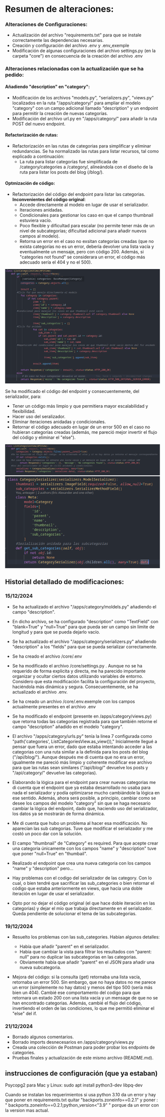 # Resumen de alteraciones:

### Alteraciones de Configuraciones:

- Actualización del archivo "requirements.txt" para que se instale correctamente las dependencias necesarias.
- Creación y configuración del archivo .env y .env_exemple
- Modificación de algunas configuraciones del archivo settings.py (en la carpeta "core") en consecuencia de la creación del archivo .env

### Alteraciones relacionadas con la actualización que se ha pedido:

#### Añadiendo "description" en "category":

- Modificación de los archivos "models.py", "serializers.py", "views.py" localizados en la ruta "/apps/category/" para ampliar el modelo "category" con un campo adicional llamado "description" y un endpoint para permitir la creación de nuevas categorías.
- Modificación del archivo url.py en "/apps/category/" para añadir la ruta POST del nuevo endpoint.

#### Refactorización de rutas:

- Refactorización en las rutas de categorias para simplificar y eliminar redundancias. Se ha normalizado las rutas para listar recursos, tal como explicado a continuación:
  - La ruta para listar categorías fue simplificada de /category/categories a /category/, alineándola con el diseño de la ruta para listar los posts del blog (/blog/).

#### Optmización de código:

- Refactorización del código del endpoint para listar las categorias.
**Inconvenientes del código original**:
  - Accede directamente al modelo en lugar de usar el serializador.
  - Iteraciones anidadas.
  - Condicionales para gestionar los caso en que el campo thumbnail estuviera vacío.
  - Poco flexible y dificultad para escalar (no permite tener más de un nivel de subcategorías; dificultad adicional para añadir nuevos campos al modelo).
  - Retorna un error en el caso no exsitan categorías creadas (que no exista categorías no es un error, debería devolver una lista vacía y eventualmente un mensaje, pero con código 200. Además, si "categories not found" se considerara un error, el código más adecuado sería el 404 y no el 500).

![Print: Código sin optimizar](doc-imgs/endpoint-list-categories-old.png "Print: Código sin optmizar")

Se ha modificado el código del endpoint y consecuentemente, del serializador, para:

- Tener un código más limpio y que permitiera mayor escalabilidad y flexibilidad.
- Hacer uso del seralizador.
- Eliminar iteraciones anidadas y condicionales.
- Retornar el código adecuado en lugar de un error 500 en el caso no hubieran categorías creadas (además, me pareció mejor invertir el flujo del código y eliminar el "else").

![Print: Endpoint optimizado](doc-imgs/optimized-endpoint-list-categories.png "Print: Endpoint optimizado")
![Print: Cambios en el Serializador](doc-imgs/serializer-changed.png "Print: Cambios en el Serializador")

## Historial detallado de modificaciones:

### 15/12/2024

- Se ha actualizado el archivo "/apps/category/moldels.py" añadiendo el campo "description".
- En dicho archivo, se ha configurado "description" como "TextField" con "blank=True" y "null=True" para que pueda ser un campo sin limite de longitud y para que se pueda dejarlo vacío.

- Se ha actualizado el archivo "/apps/category/serializers.py" añadiendo "description" a los "fields" para que se pueda serializar correctamente.

- Se ha creado el archivo /core/.env
- Se ha modificado el archivo /core/settings.py . Aunque no se ha requerido de forma explicita y directa, me ha parecido importante organizar y ocultar ciertos datos utilizando variables de entorno. Considero que esta modificación facilita la configuración del proyecto, haciéndola más dinámica y segura. Consecuentemente, se ha actualizado el archivo .env.

- Se ha creado un archivo /core/.env.exemple con los campos actualmente presentes en el archivo .env

- Se ha modificado el endpoint (presente en /apps/category/views.py) que retorna todas las categorías registrada para que también retorne el campo "description" añadido en el modelo "category".
- El archivo "/apps/category/urls.py" tenía la linea 7 configurada como "path('categories', ListCategoriesView.as_view()),"
  Inicialmente llegué a pensar que fuera un error, dado que estaba intentando acceder a las categorias con una ruta similar a la definida para los posts del blog ("/api/blog/"). Aunque después me di cuenta que no era un error, igualmente me pareció más limpio y coherente modificar ese archivo para que las rutas sean similares ("/api/blog/" devuelve los posts y "/api/category/" devuelve las categorias).

- Elaborando la lógica para el endpoint para crear nuevas categorias me di cuenta que el endpoint que ya estaba desarrollado no usaba para nada el serializador y podía optimizarse mucho cambiándole la lógica en ese sentido.
  Además, ahora será posible, a principio, cambiar como se desee los campos del modelo "category" sin que se haga necesario cambiar la lógica del endpoint, dado que, haciendo uso del serializador, los datos ya se mostrarán de forma dinámica.

- Me di cuenta que hubo un problema al hacer esa modificación. No aparecían las sub categorias. Tuve que modificar el serializador y me costó un poco dar con la solución.

- El campo "thumbnail" de "Category" es required. Para que acepte crear una categoria únicamente con los campos "name" y "description" tuve que poner "null=True" en "thumbail".

- Realizado el endpoint que crea una nueva categoria con los campos "name" y "description" pero...

- Hay problemas con el codigo del serializador de las category. Con lo cual, o bien tendré que sacrificar las sub_categories o bien retornar el código que estaba anteriormente en views, que hacía una doble iteración en lugar de usar el serializador.

- Opto por no dejar el código original (el que hace doble iteración en las categorias) y dejar el mío que trabaja directamente en el serializador. Queda pendiente de solucionar el tema de las subcategorias.

### 19/12/2024

- Resuelto los problemas con las sub_categories. Habían algunos detalles:

  - Había que añadir "parent" en el serializador.
  - Habia que cambiar la vista para filtrar los resultados con "parent: null" para no duplicar las subcategorias en las categorias.
  - Obviamente había que añadir "parent" en el JSON para añadir una nueva subcategoria.

- Mejora del código: si la consulta (get) retornaba una lista vacía, retornaba un error 500. Sin embargo, que no haya datos no me parece un error (simplemente no hay datos) y menos del tipo 500 (sería más bien un 404).
  Cambié ese comportamento del codigo para que retornara un estado 200 con una lista vacía y un mensage de que no se han encontrado categorias.
  Además, cambié el flujo del código, invertiendo el orden de las condiciones, lo que me permitió eliminar el "else" del if.

### 21/12/2024

- Borrado algunos comentarios.
- Borrado imports desnecesarios en /apps/category/views.py
- Creada una colección de Postman para poder probar los endpoints de categories.
- Pruebas finales y actualización de este mismo archivo (README.md).

## instrucciones de configuración (que ya estaban)

Psycopg2 para Mac y Linux:
sudo apt install python3-dev libpq-dev

Cuando se instalan los requerimientos si usa python 3.10 da un error y hay que poner en requirements.txt quitar "backports.zoneinfo==0.2.1" y poner : " backports.zoneinfo==0.2.1;python_version<"3.9" " porque da un error con la version mas actual.
